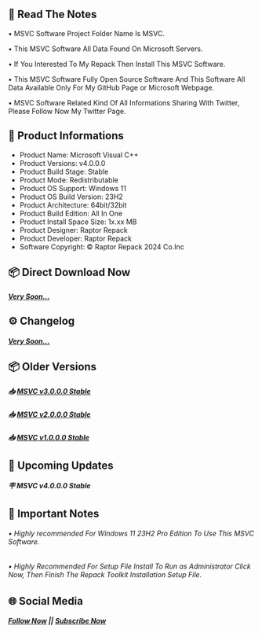 ## 📝 Read The Notes

• MSVC Software Project Folder Name Is MSVC.

• This MSVC Software All Data Found On Microsoft Servers.

• If You Interested To My Repack Then Install This MSVC Software.

• This MSVC Software Fully Open Source Software And This Software All Data Available Only For My GitHub Page or Microsoft Webpage.

• MSVC Software Related Kind Of All Informations Sharing With Twitter, Please Follow Now My Twitter Page.

## 📑 Product Informations

- Product Name: Microsoft Visual C++
- Product Versions: v4.0.0.0
- Product Build Stage: Stable
- Product Mode: Redistributable
- Product OS Support: Windows 11
- Product OS Build Version: 23H2
- Product Architecture: 64bit/32bit
- Product Build Edition: All In One
- Product Install Space Size: 1x.xx MB
- Product Designer: Raptor Repack
- Product Developer: Raptor Repack
- Software Copyright: © Raptor Repack 2024 Co.Inc

## 📦 Direct Download Now

##### [Very Soon...](https://GitHub.com/RaptorRepack/MSVC)

## ⚙️ Changelog

##### [Very Soon...](https://github.com/RaptorRepack/MSVC)

## 📦 Older Versions

##### 📥 [MSVC v3.0.0.0 Stable](https://github.com/RaptorRepack/MSVC/releases/tag/v3.0.0)

##### 📥 [MSVC v2.0.0.0 Stable](https://github.com/RaptorRepack/MSVC/releases/tag/v2.0.0)

##### 📥 [MSVC v1.0.0.0 Stable](https://github.com/RaptorRepack/MSVC/releases/tag/v1.0.0)

## 📢 Upcoming Updates

##### 🪧 MSVC v4.0.0.0 Stable

## 📝 Important Notes

###### • Highly recommended For Windows 11 23H2 Pro Edition To Use This MSVC Software.

###### • Highly Recommended For Setup File Install To Run as Administrator Click Now, Then Finish The Repack Toolkit Installation Setup File.

## 🌐 Social Media

##### [Follow Now](https://twitter.com/raptorrepack) || [Subscribe Now](https://youtube.com/@RaptorRepack)
